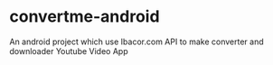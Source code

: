 # convertme-android
An android project which use Ibacor.com API to make converter and downloader Youtube Video App 
